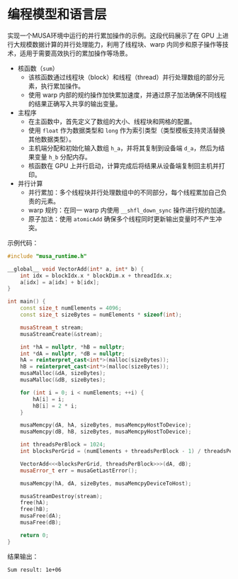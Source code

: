 # 编程模型和语言层
实现一个MUSA环境中运行的并行累加操作的示例。这段代码展示了在 GPU 上进行大规模数据计算的并行处理能力，利用了线程块、warp 内同步和原子操作等技术，适用于需要高效执行的累加操作等场景。

- 核函数（`sum`）
  - 该核函数通过线程块（block）和线程（thread）并行处理数组的部分元素，执行累加操作。
  - 使用 warp 内部的规约操作加快累加速度，并通过原子加法确保不同线程的结果正确写入共享的输出变量。
- 主程序
  - 在主函数中，首先定义了数组的大小、线程块和网格的配置。
  - 使用 `float` 作为数据类型和 `long` 作为索引类型（类型模板支持灵活替换其他数据类型）。
  - 主机端分配和初始化输入数组 `h_a`，并将其复制到设备端 `d_a`，然后为结果变量 `h_b` 分配内存。
  - 核函数在 GPU 上并行启动，计算完成后将结果从设备端复制回主机并打印。
- 并行计算
  - 并行累加：多个线程块并行处理数组中的不同部分，每个线程累加自己负责的元素。
  - warp 规约：在同一 warp 内使用 `__shfl_down_sync` 操作进行规约加速。
  - 原子加法：使用 `atomicAdd` 确保多个线程同时更新输出变量时不产生冲突。

示例代码：

```c++
#include "musa_runtime.h"

__global__ void VectorAdd(int* a, int* b) {
    int idx = blockIdx.x * blockDim.x + threadIdx.x;
    a[idx] = a[idx] + b[idx];
}

int main() {
    const size_t numElements = 4096;
    const size_t sizeBytes = numElements * sizeof(int);

    musaStream_t stream;
    musaStreamCreate(&stream);

    int *hA = nullptr, *hB = nullptr;
    int *dA = nullptr, *dB = nullptr;
    hA = reinterpret_cast<int*>(malloc(sizeBytes));
    hB = reinterpret_cast<int*>(malloc(sizeBytes));
    musaMalloc(&dA, sizeBytes);
    musaMalloc(&dB, sizeBytes);

    for (int i = 0; i < numElements; ++i) {
        hA[i] = i;
        hB[i] = 2 * i;
    }

    musaMemcpy(dA, hA, sizeBytes, musaMemcpyHostToDevice);
    musaMemcpy(dB, hB, sizeBytes, musaMemcpyHostToDevice);

    int threadsPerBlock = 1024;
    int blocksPerGrid = (numElements + threadsPerBlock - 1) / threadsPerBlock;

    VectorAdd<<<blocksPerGrid, threadsPerBlock>>>(dA, dB);
    musaError_t err = musaGetLastError();

    musaMemcpy(hA, dA, sizeBytes, musaMemcpyDeviceToHost);

    musaStreamDestroy(stream);
    free(hA);
    free(hB);
    musaFree(dA);
    musaFree(dB);

    return 0;
}
```

结果输出：

```
Sum result: 1e+06
```
